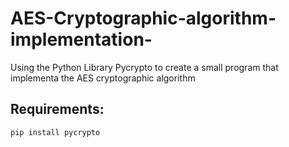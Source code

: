 # AES-Cryptographic-algorithm-implementation- #
Using the Python Library Pycrypto to create a small program that implementa the AES cryptographic algorithm

## Requirements: ## 

```pip install pycrypto```


